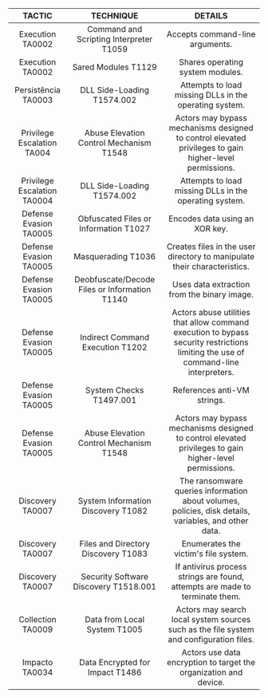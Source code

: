 | TACTIC  	| TECHNIQUE  	| DETAILS 	|
|:---:	|:---:	|:---:	|
| Execution   TA0002 	| Command and Scripting   Interpreter T1059 	| Accepts command-line arguments. 	|
| Execution   TA0002 	| Sared Modules T1129 	| Shares operating system modules. 	|
| Persistência   TA0003 	| DLL Side-Loading T1574.002 	| Attempts to load missing DLLs in the   operating system. 	|
| Privilege   Escalation TA004 	| Abuse Elevation Control   Mechanism T1548 	| Actors may bypass mechanisms designed   to control elevated privileges to gain higher-level permissions. 	|
| Privilege   Escalation TA0004 	| DLL Side-Loading T1574.002 	| Attempts to load missing DLLs in the   operating system. 	|
| Defense   Evasion TA0005 	| Obfuscated Files or Information   T1027 	| Encodes data using an XOR key. 	|
| Defense   Evasion TA0005 	| Masquerading T1036 	| Creates files in the user directory to   manipulate their characteristics. 	|
| Defense   Evasion TA0005 	| Deobfuscate/Decode Files or   Information T1140 	| Uses data extraction from the binary   image. 	|
| Defense   Evasion TA0005 	| Indirect Command Execution T1202 	| Actors abuse utilities that allow   command execution to bypass security restrictions limiting the use of   command-line interpreters. 	|
| Defense   Evasion TA0005 	| System Checks T1497.001 	| References anti-VM strings. 	|
| Defense   Evasion TA0005 	| Abuse Elevation Control   Mechanism T1548 	| Actors may bypass mechanisms designed   to control elevated privileges to gain higher-level permissions. 	|
| Discovery   TA0007 	| System Information Discovery   T1082 	| The ransomware queries information   about volumes, policies, disk details, variables, and other data. 	|
| Discovery   TA0007 	| Files and Directory Discovery   T1083 	| Enumerates the victim's file system. 	|
| Discovery   TA0007 	| Security Software Discovery   T1518.001 	| If antivirus process strings are   found, attempts are made to terminate them. 	|
| Collection   TA0009 	| Data from Local System T1005 	| Actors may search local system sources   such as the file system and configuration files. 	|
| Impacto   TA0034 	| Data Encrypted for Impact T1486 	| Actors use data encryption to target   the organization and device. 	|

